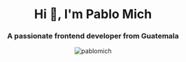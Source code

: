 <h1 align="center">Hi 👋, I'm Pablo Mich</h1>
<h3 align="center">A passionate frontend developer from Guatemala</h3>

<p align="center"><img src="https://github-readme-stats.vercel.app/api/top-langs?username=pablomich&show_icons=true&locale=en&layout=compact" alt="pablomich" /></p>




